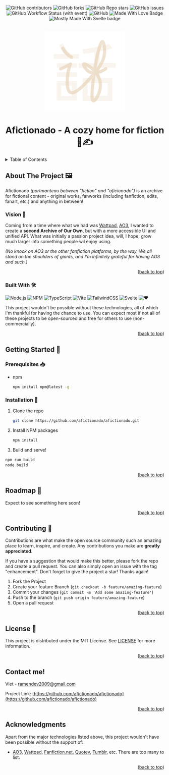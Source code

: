 <a name="readme-top"></a>

<div align="center">

![GitHub contributors](https://img.shields.io/github/contributors/afictionado/afictionado?style=for-the-badge)
![GitHub forks](https://img.shields.io/github/forks/afictionado/afictionado?style=for-the-badge)
![GitHub Repo stars](https://img.shields.io/github/stars/afictionado/afictionado?style=for-the-badge)
![GitHub issues](https://img.shields.io/github/issues/afictionado/afictionado?style=for-the-badge)
![GitHub Workflow Status (with event)](https://img.shields.io/github/actions/workflow/status/afictionado/afictionado/build.yml?style=for-the-badge)
![GitHub](https://img.shields.io/github/license/afictionado/afictionado?style=for-the-badge)
![Made With Love Badge](https://img.shields.io/badge/MADE_WITH-%E2%9D%A4-%23ff0000?style=for-the-badge)
![Mostly Made With Svelte badge](https://img.shields.io/badge/MOSTLY_MADE_WITH-SVELTE-%23ff3e00?style=for-the-badge)

</div>

<br />
<div align="center">
  <a href="https://github.com/othneildrew/Best-README-Template">
    <img src="static/assets/afictionado-icon-colored.svg" alt="Logo" width="256" height="256">
  </a>

  <h1 align="center">Afictionado - A cozy home for fiction 🧑✍</h1>
</div>

<details>
  <summary>Table of Contents</summary>
  <ol>
    <li>
      <a href="#about-the-project">About The Project</a>
      <ul>
        <li><a href="#vision">Vision</a></li>
        <li><a href="#goals">Goals</a></li>
        <li><a href="#built-with">Built With</a></li>
      </ul>
    </li>
    <li>
      <a href="#getting-started">Getting Started</a>
      <ul>
          <li><a href="#prerequisites">Prerequisites</a></li>
          <li><a href="#installation">Installation</a></li>
      </ul>
    </li>
    <li><a href="#usage">Usage</a></li>
    <li><a href="#roadmap">Roadmap</a></li>
    <li><a href="#contributing">Contributing</a></li>
    <li><a href="#license">License</a></li>
    <li><a href="#contact">Contact</a></li>
    <li><a href="#acknowledgments">Acknowledgments</a></li>
  </ol>
</details>

## About The Project 🖼️

Afictionado _(portmanteau between "fiction" and "aficionado")_ is an archive for fictional content - original works, fanworks (including fanfiction, edits, fanart, etc.) and anything in between!

### Vision 🌠

Coming from a time where what we had was [Wattpad](https://www.wattpad.com/), [AO3](https://archiveofourown.com), I wanted to create a **second Archive of Our Own**, but with a more accessible UI and unified API. What was initially a passion project idea, will, I hope, grow much larger into something people wil enjoy using.

_(No knock on AO3 or the other fanfiction platforms, by the way. We all stand on the shoulders of giants, and I'm infinitely grateful for having AO3 and such.)_

<p align="right">(<a href="#readme-top">back to top</a>)</p>

### Built With 🛠️

![Node.js](https://img.shields.io/badge/NODE.JS-%2359a347?style=for-the-badge&logo=nodedotjs&logoColor=white)
![NPM](https://img.shields.io/badge/NPM-%23CB3837?style=for-the-badge&logo=npm&logoColor=white)
![TypeScript](https://img.shields.io/badge/TYPESCRIPT-%233178C6?style=for-the-badge&logo=typescript&logoColor=white)
![Vite](https://img.shields.io/badge/VITE-%23646CFF?style=for-the-badge&logo=vite&logoColor=white)
![TailwindCSS](https://img.shields.io/badge/TAILWIND%20CSS-%2306B6D4?style=for-the-badge&logo=tailwindcss&logoColor=white)
![Svelte](https://img.shields.io/badge/SVELTE-%23ff3e00?style=for-the-badge&logo=svelte&logoColor=white)
![❤](https://img.shields.io/badge/A_LOT_OF_THIS_→_❤-%23ff0000?style=for-the-badge&logoColor=white)

This project wouldn't be possible without these technologies, all of which I'm thankful for having the chance to use. You can expect most if not all of these projects to be open-sourced and free for others to use (non-commercially).

<p align="right">(<a href="#readme-top">back to top</a>)</p>

## Getting Started 🏃

### Prerequisites 📥

- npm
  ```sh
  npm install npm@latest -g
  ```

### Installation 📲

1. Clone the repo
   ```sh
   git clone https://github.com/afictionado/afictionado.git
   ```
2. Install NPM packages
   ```sh
   npm install
   ```
3. Build and serve!

```sh
npm run build
node build
```

<p align="right">(<a href="#readme-top">back to top</a>)</p>

## Roadmap 📍

Expect to see something here soon!

<p align="right">(<a href="#readme-top">back to top</a>)</p>

## Contributing 🙌

Contributions are what make the open source community such an amazing place to learn, inspire, and create. Any contributions you make are **greatly appreciated**.

If you have a suggestion that would make this better, please fork the repo and create a pull request. You can also simply open an issue with the tag "enhancement".
Don't forget to give the project a star! Thanks again!

1. Fork the Project
2. Create your feature Branch (`git checkout -b feature/amazing-feature`)
3. Commit your changes (`git commit -m 'Add some amazing-feature'`)
4. Push to the branch (`git push origin feature/amazing-feature`)
5. Open a pull request

<p align="right">(<a href="#readme-top">back to top</a>)</p>

## License 🪪

This project is distributed under the MIT License. See [LICENSE](LICENSE) for more information.

<p align="right">(<a href="#readme-top">back to top</a>)</p>

## Contact me!

Viet - ramendev2009@gmail.com

Project Link: [https://github.com/afictionado/afictionado](https://github.com/afictionado/afictionado)

<p align="right">(<a href="#readme-top">back to top</a>)</p>

## Acknowledgments

Apart from the major technologies listed above, this project wouldn't have been possible without the support of:

- [AO3](https://archiveofourown.org), [Wattpad](https://wattpad.com), [Fanfiction.net](https://fanfiction.net), [Quotev](https://quotev.com), [Tumblr](https://tumblr.com), etc. There are too many to list.

<p align="right">(<a href="#readme-top">back to top</a>)</p>
